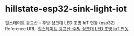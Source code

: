 # hillstate-esp32-sink-light-iot
힐스테이트 광교산 - 주방 싱크대 LED 조명 IoT 연동 (esp32) <br>
Reference URL: [힐스테이트 광교산::주방 싱크대 LED 조명 IoT 연동](https://yogyui.tistory.com/entry/%ED%9E%90%EC%8A%A4%ED%85%8C%EC%9D%B4%ED%8A%B8-%EA%B4%91%EA%B5%90%EC%82%B0%EC%A3%BC%EB%B0%A9-%EC%8B%B1%ED%81%AC%EB%8C%80-%EC%A1%B0%EB%AA%85-IoT-%EC%97%B0%EB%8F%99) <br>